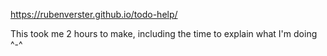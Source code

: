 https://rubenverster.github.io/todo-help/

This took me 2 hours to make, including the time to explain what I'm doing ^-^
